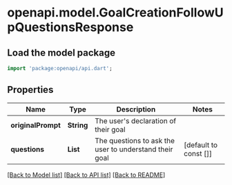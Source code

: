 # openapi.model.GoalCreationFollowUpQuestionsResponse

## Load the model package
```dart
import 'package:openapi/api.dart';
```

## Properties
Name | Type | Description | Notes
------------ | ------------- | ------------- | -------------
**originalPrompt** | **String** | The user's declaration of their goal | 
**questions** | **List<String>** | The questions to ask the user to understand their goal | [default to const []]

[[Back to Model list]](../README.md#documentation-for-models) [[Back to API list]](../README.md#documentation-for-api-endpoints) [[Back to README]](../README.md)


